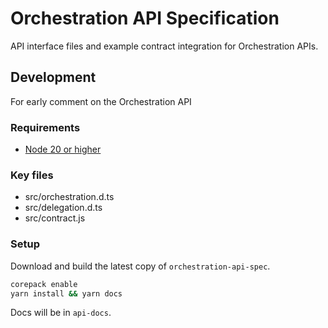 # Orchestration API Specification

API interface files and example contract integration for Orchestration APIs.

## Development

For early comment on the Orchestration API

### Requirements

- [Node 20 or higher](https://docs.agoric.com/guides/getting-started/)

### Key files

* src/orchestration.d.ts
* src/delegation.d.ts
* src/contract.js

### Setup

Download and build the latest copy of `orchestration-api-spec`.

```sh
corepack enable
yarn install && yarn docs

```

Docs will be in `api-docs`.
